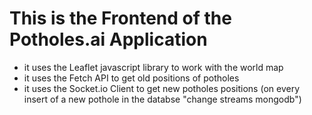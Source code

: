# This is the Frontend of the Potholes.ai Application

- it uses the Leaflet javascript library to work with the world map
- it uses the Fetch API to get old positions of potholes
- it uses the Socket.io Client to get new potholes positions (on every insert of a new pothole in the databse "change streams mongodb")
